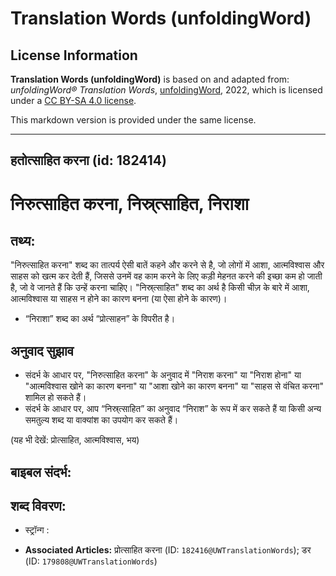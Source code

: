 # Translation Words (unfoldingWord)

## License Information

**Translation Words (unfoldingWord)** is based on and adapted from: _unfoldingWord® Translation Words_, [unfoldingWord](https://unfoldingword.org/utw), 2022, which is licensed under a [CC BY-SA 4.0 license](https://creativecommons.org/licenses/by-sa/4.0/legalcode.en).

This markdown version is provided under the same license.



--------------------------------

## हतोत्साहित करना (id: 182414)

निरुत्साहित करना, निस्र्त्साहित, निराशा
=======================================

तथ्य:
-----

"निरुत्साहित करना" शब्द का तात्पर्य ऐसी बातें कहने और करने से है, जो लोगों में आशा, आत्मविश्वास और साहस को खत्म कर देती हैं, जिससे उनमें वह काम करने के लिए कड़ी मेहनत करने की इच्छा कम हो जाती है, जो वे जानते हैं कि उन्हें करना चाहिए। "निस्र्त्साहित" शब्द का अर्थ है किसी चीज़ के बारे में आशा, आत्मविश्वास या साहस न होने का कारण बनना (या ऐसा होने के कारण)।

* “निराशा” शब्द का अर्थ “प्रोत्साहन” के विपरीत है।

अनुवाद सुझाव
------------

* संदर्भ के आधार पर, "निरुत्साहित करना" के अनुवाद में "निराश करना" या "निराश होना" या "आत्मविश्वास खोने का कारण बनना" या "आशा खोने का कारण बनना" या "साहस से वंचित करना" शामिल हो सकते हैं।
* संदर्भ के आधार पर, आप “निस्र्त्साहित” का अनुवाद “निराश” के रूप में कर सकते हैं या किसी अन्य समतुल्य शब्द या वाक्यांश का उपयोग कर सकते हैं।

(यह भी देखें: प्रोत्साहित, आत्मविश्वास, भय)

बाइबल संदर्भ:
-------------

शब्द विवरण:
-----------

* स्ट्रॉन्ग :

* **Associated Articles:** प्रोत्साहित करना (ID: `182416@UWTranslationWords`); डर (ID: `179808@UWTranslationWords`)


